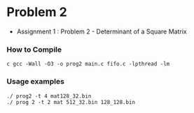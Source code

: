 # Problem 2
- Assignment 1 : Problem 2 - Determinant of a Square Matrix
### How to Compile
``c
gcc -Wall -O3 -o prog2 main.c fifo.c -lpthread -lm
``

### Usage examples
``
./ prog2 -t 4 mat128_32.bin 
``
\
``
./ prog 2 -t 2 mat 512_32.bin 128_128.bin
``